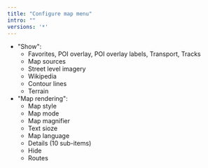 ```yaml
---
title: "Configure map menu"
intro: ""
versions: '*'
---
```


- "Show":
   - Favorites, POI overlay, POI overlay labels, Transport, Tracks
   - Map sources
   - Street level imagery
   - Wikipedia
   - Contour lines
   - Terrain
- "Map rendering":
   - Map style
   - Map mode
   - Map magnifier
   - Text sioze
   - Map language
   - Details (10 sub-items)
   - Hide
   - Routes
   
